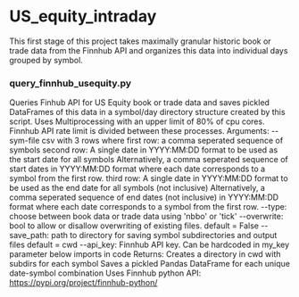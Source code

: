 # US_equity_intraday
This first stage of this project takes maximally granular historic book or trade data from the Finnhub API and organizes this data into individual days grouped by symbol.

### query_finnhub_usequity.py  
Queries Finhub API for US Equity book or trade data and saves pickled DataFrames of this data
in a symbol/day directory structure created by this script.
Uses Multiprocessing with an upper limit of 80% of cpu cores.  Finnhub API rate limit is divided
between these processes. 
Arguments:
--sym-file csv with 3 rows where
    first row: a comma seperated sequence of symbols
    second row: A single date in YYYY:MM:DD format to be used as the start date for all symbols
        Alternatively, a comma seperated sequence of start dates in YYYY:MM:DD format
        where each date corresponds to a symbol from the first row.
    third row: A single date in YYYY:MM:DD format to be used as the end date for all symbols (not inclusive)
        Alternatively, a comma seperated sequence of end dates (not inclusive) in YYYY:MM:DD format
        where each date corresponds to a symbol from the first row.
--type: choose between book data or trade data using 'nbbo' or 'tick'
--overwrite: bool to allow or disallow overwriting of existing files. default = False
--save_path: path to directory for saving symbol subdirectories and output files default = cwd
--api_key: Finnhub API key. Can be hardcoded in my_key parameter below imports in code
Returns:
Creates a directory in cwd with subdirs for each symbol
Saves a pickled Pandas DataFrame for each unique date-symbol combination
Uses Finnhub python API:
https://pypi.org/project/finnhub-python/
